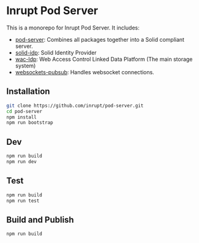 # Inrupt Pod Server

This is a monorepo for Inrupt Pod Server. It includes:

 - [pod-server](packages/pod-server): Combines all packages together into a Solid compliant server.
 - [solid-idp](packages/solid-idp): Solid Identity Provider
 - [wac-ldp](packages/wac-ldp): Web Access Control Linked Data Platform (The main storage system)
 - [websockets-pubsub](packages/websockets-pubsub): Handles websocket connections.

## Installation

```bash
git clone https://github.com/inrupt/pod-server.git
cd pod-server
npm install
npm run bootstrap
```

## Dev
```bash
npm run build
npm run dev
```

## Test
```bash
npm run build
npm run test
```

## Build and Publish
```bash
npm run build
```